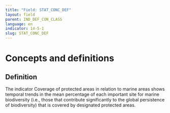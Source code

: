 ```yaml
---
title: "Field: STAT_CONC_DEF"
layout: field
parent: IND_DEF_CON_CLASS
language: en
indicator: 14-5-1
slug: STAT_CONC_DEF
---
```

# Concepts and definitions

## Definition

The indicator Coverage of protected areas in relation to marine areas shows temporal trends in the mean percentage of each important site for marine biodiversity (i.e., those that contribute significantly to the global persistence of biodiversity) that is covered by designated protected areas.